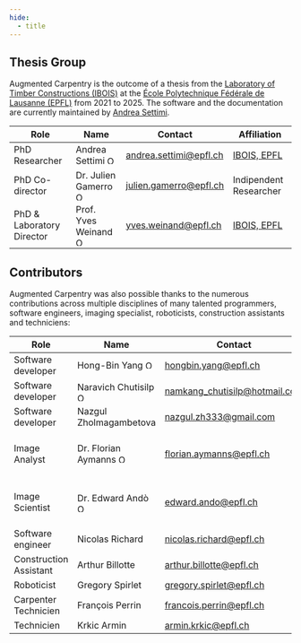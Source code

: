 ```yaml
---
hide:
  - title
---
```


## Thesis Group

Augmented Carpentry is the outcome of a thesis from the [Laboratory of Timber Constructions (IBOIS)](https://ibois.epfl.ch/) at the [École Polytechnique Fédérale de Lausanne (EPFL)](https://www.epfl.ch/en/) from 2021 to 2025. The software and the documentation are currently maintained by [Andrea Settimi](https://github.com/9and3).

| Role              | Name                                                                 | Contact | Affiliation |
|-------------------|----------------------------------------------------------------------|---------|-------------|
| PhD Researcher    | Andrea Settimi <a title="ORCID, Andrea Settimi" href="https://orcid.org/0000-0001-5020-7331"><img width="15" alt="ORCID iD - settimi" src="https://upload.wikimedia.org/wikipedia/commons/thumb/0/06/ORCID_iD.svg/512px-ORCID_iD.svg.png?20190308043226"></a> | [andrea.settimi@epfl.ch](mailto:andrea.settimi@epfl.ch) | [IBOIS, EPFL](https://ibois.epfl.ch/) |
| PhD Co-director   | Dr. Julien Gamerro <a title="ORCID, Julien Gamerro" href="https://orcid.org/0000-0001-7802-5345"><img width="15" alt="ORCID iD - gamerro" src="https://upload.wikimedia.org/wikipedia/commons/thumb/0/06/ORCID_iD.svg/512px-ORCID_iD.svg.png?20190308043226"></a> | [julien.gamerro@epfl.ch](mailto:julien.gamerro@gmail.com) | Indipendent Researcher |
| PhD & Laboratory Director | Prof. Yves Weinand <a title="ORCID, Yves Weinand" href="https://orcid.org/0000-0002-8088-6504"><img width="15" alt="ORCID iD - weinand" src="https://upload.wikimedia.org/wikipedia/commons/thumb/0/06/ORCID_iD.svg/512px-ORCID_iD.svg.png?20190308043226"></a> | [yves.weinand@epfl.ch](mailto:yves.weinand@epfl.ch) | [IBOIS, EPFL](https://ibois.epfl.ch/) |

## Contributors

Augmented Carpentry was also possible thanks to the numerous contributions across multiple disciplines of many talented programmers, software engineers, imaging specialist, roboticists, construction assistants and techniciens:

| Role              | Name                                                                 | Contact | Affiliation |
|-------------------|----------------------------------------------------------------------|---------|-------------|
| Software developer    | Hong-Bin Yang <a title="ORCID, Hong-Bin Yang" href="https://orcid.org/0000-0001-8422-5263"><img width="15" alt="ORCID iD - yang" src="https://upload.wikimedia.org/wikipedia/commons/thumb/0/06/ORCID_iD.svg/512px-ORCID_iD.svg.png?20190308043226"></a> | [hongbin.yang@epfl.ch](mailto:hongbin.yang@epfl.ch) | [IBOIS, EPFL](https://ibois.epfl.ch/) |
| Software developer   | Naravich Chutisilp <a title="ORCID, Naravich Chutisilp" href="https://orcid.org/0009-0005-8782-732X"><img width="15" alt="ORCID iD - chutisilp" src="https://upload.wikimedia.org/wikipedia/commons/thumb/0/06/ORCID_iD.svg/512px-ORCID_iD.svg.png?20190308043226"></a> | [namkang_chutisilp@hotmail.com](mailto:namkang_chutisilp@hotmail.com) | [IBOIS, EPFL](https://ibois.epfl.ch/) |
| Software developer | Nazgul Zholmagambetova | [nazgul.zh333@gmail.com](mailto:nazgul.zh333@gmail.com) | [IBOIS, EPFL](https://ibois.epfl.ch/) |
| Image Analyst | Dr. Florian Aymanns <a title="ORCID, Florain Aymanns" href="https://orcid.org/0000-0003-4290-7244"><img width="15" alt="ORCID iD - aymanns" src="https://upload.wikimedia.org/wikipedia/commons/thumb/0/06/ORCID_iD.svg/512px-ORCID_iD.svg.png?20190308043226"></a> | [florian.aymanns@epfl.ch](mailto:florian.aymanns@epfl.ch) | [Center For Imaging, EPFL](https://imaging.epfl.ch/) |
| Image Scientist | Dr. Edward Andò <a title="ORCID, Edward Andò" href="https://orcid.org/0000-0002-0000-0000"><img width="15" alt="ORCID iD - thiran" src="https://upload.wikimedia.org/wikipedia/commons/thumb/0/06/ORCID_iD.svg/512px-ORCID_iD.svg.png?20190308043226"></a> | [edward.ando@epfl.ch](mailto:edward.ando@epfl.ch) | [Center For Imaging, EPFL](https://imaging.epfl.ch/) |
| Software engineer | Nicolas Richard | [nicolas.richard@epfl.ch](mailto:nicolas.richard@epfl.ch) | [SCITAS, EPFL](https://scitas.epfl.ch/) |
| Construction Assistant | Arthur Billotte | [arthur.billotte@epfl.ch](mailto:arthur.billotte@epfl.ch) | [IBOIS, EPFL](https://ibois.epfl.ch/) |
| Roboticist | Gregory Spirlet | [gregory.spirlet@epfl.ch](mailto:gregory.spirlet) | [GIS, EPFL](https://www.epfl.ch/schools/enac/gis/) |
| Carpenter Technicien | François Perrin | [francois.perrin@epfl.ch](mailto:francois.perrin@epfl.ch) | [GIS, EPFL](https://ibois.epfl.ch/) |
| Technicien | Krkic Armin | [armin.krkic@epfl.ch](mailto:armin.krkic@epfl.ch) | [GIS, EPFL](https://ibois.epfl.ch/) |